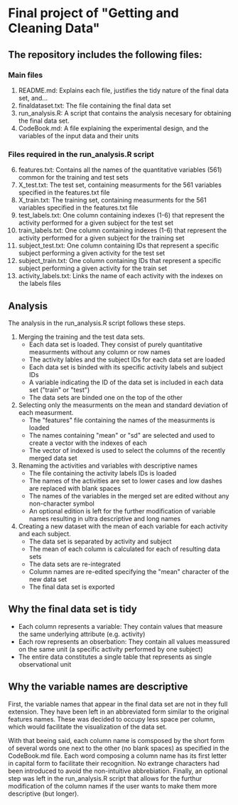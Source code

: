 # Final project of "Getting and Cleaning Data"

## The repository includes the following files:
### Main files
 1. README.md: Explains each file, justifies the tidy nature of the final data set, and...
 2. finaldataset.txt: The file containing the final data set
 3. run_analysis.R: A script that contains the analysis necesary for obtaining the final data set.
 4. CodeBook.md: A file explaining the experimental design, and the variables of the input data and their units
 
### Files required in the run_analysis.R script
 6. features.txt: Contains all the names of the quantitative variables (561) common for the training and test sets
 5. X_test.txt: The test set, containing measurments for the 561 variables specified in the features.txt file
 5. X_train.txt: The training set, containing measurments for the 561 variables specified in the features.txt file
 6. test_labels.txt: One column containing indexes (1-6) that represent the activity performed for a given subject for the test set
 7. train_labels.txt: One column containing indexes (1-6) that represent the activity performed for a given subject for the training set
 8. subject_test.txt: One column containing IDs that represent a specific subject performing a given activity for the test set
 9. subject_train.txt: One column containing IDs that represent a specific subject performing a given activity for the train set
 10. activity_labels.txt: Links the name of each activity with the indexes on the labels files

## Analysis
The analysis in the run_analysis.R script follows these steps.
 1. Merging the training and the test data sets.
    - Each data set is loaded. They consist of purely quantitative measurments without any column or row names  
    - The activity lables and the subject IDs for each data set are loaded  
    - Each data set is binded with its specific activity labels and subject IDs  
    - A variable indicating the ID of the data set is included in each data set ("train" or "test")  
    - The data sets are binded one on the top of the other  
 2. Selecting only the measurments on the mean and standard deviation of each measurment.
    - The "features" file containing the names of the measurments is loaded  
    - The names containing "mean" or "sd" are selected and used to create a vector with the indexes of each  
    - The vector of indexed is used to select the columns of the recently merged data set  
 3. Renaming the activities and variables with descriptive names
    - The file containing the activity labels IDs is loaded  
    - The names of the activities are set to lower cases and low dashes are replaced with blank spaces  
    - The names of the variables in the merged set are edited without any non-character symbol  
    - An optional edition is left for the further modification of variable names resulting in ultra descriptive and long names  
 4. Creating a new dataset with the mean of each variable for each activity and each subject.
    - The data set is separated by activity and subject  
    - The mean of each column is calculated for each of resulting data sets  
    - The data sets are re-integrated  
    - Column names are re-edited specifying the "mean" character of the new data set  
    - The final data set is exported  
    
## Why the final data set is tidy

- Each column represents a variable: They contain values that measure the same underlying attribute (e.g. activity)
- Each row represents an obserbation: They contain all values meassured on the same unit (a specific activity performed by one subject)
- The entire data constitutes a single table that represents as single observational unit

## Why the variable names are descriptive

First, the variable names that appear in the final data set are not in they full extension. They have been left in an abbreviated form similar to the original features names. These was decided to occupy less space per column, which would facilitate the visualization of the data set.

With that beeing said, each column name is comsposed by the short form of several words one next to the other (no blank spaces) as specified in the CodeBook.md file. Each word composing a column name has its first letter in capital form to facilitate their recognition. No extrange characters had been introduced to avoid the non-intuitive abbrebiation.
Finally, an optional step was left in the run_analysis.R script that allows for the furthur modification of the column names if the user wants to make them more descriptive (but longer).
